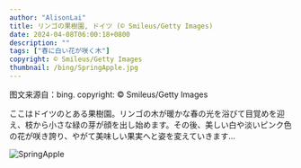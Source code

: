 ```yaml
---
author: "AlisonLai"
title: リンゴの果樹園, ドイツ (© Smileus/Getty Images)
date: 2024-04-08T06:00:18+0800
description: ""
tags: ["春に白い花が咲く木"]
copyright: © Smileus/Getty Images
thumbnail: /bing/SpringApple.jpg
---
```

图文来源自：bing.  copyright: © Smileus/Getty Images

ここはドイツのとある果樹園。リンゴの木が暖かな春の光を浴びて目覚めを迎え、枝から小さな緑の芽が顔を出し始めます。その後、美しい白や淡いピンク色の花が咲き誇り、やがて美味しい果実へと姿を変えていきます…

![SpringApple](/bing/SpringApple.jpg)